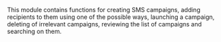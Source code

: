 This module contains functions for creating SMS campaigns, adding recipients to them using one of the possible ways, launching a campaign, deleting of irrelevant campaigns, reviewing the list of campaigns and searching on them.
